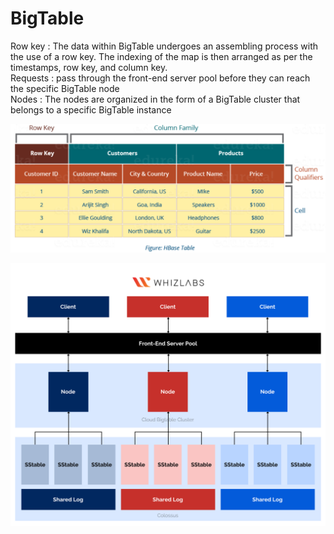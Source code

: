 # BigTable

Row key : The data within BigTable undergoes an assembling process with the use of a row key. The indexing of the map is then arranged as per the timestamps, row key, and column key. <br>
Requests : pass through the front-end server pool before they can reach the specific BigTable node <br>
Nodes : The nodes are organized in the form of a BigTable cluster that belongs to a specific BigTable instance <br>

![cloumnQualifiers.png](https://github.com/developer-onizuka/BigTable/blob/main/columnQualifiers.png)

![Bigtable-architecture.png](https://github.com/developer-onizuka/BigTable/blob/main/Bigtable-architecture.png)
